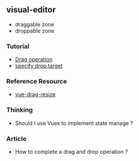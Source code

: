 ## visual-editor

* draggable zone
* droppable zone

### Tutorial

* [Drag operation](https://developer.mozilla.org/en-US/docs/Web/API/HTML_Drag_and_Drop_API/Drag_operations)
* [specify drop target](https://developer.mozilla.org/en-US/docs/Web/API/HTML_Drag_and_Drop_API/Drag_operations#specifying_drop_targets)

### Reference Resource

* [vue-drag-resize](https://github.com/kirillmurashov/vue-drag-resize)

### Thinking

* Should I use Vuex to implement state manage ?

### Article

* How to complete a drag and drop operation ?
